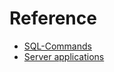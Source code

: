 # Reference

- [SQL-Commands](sql-commands/README.md#sql-commands)
- [Server applications](server-applications/README.md#server-applications)